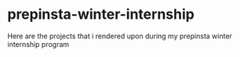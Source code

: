 # prepinsta-winter-internship
Here are the projects that i rendered upon during my prepinsta winter internship program 
